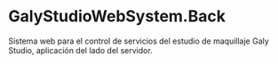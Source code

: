 # GalyStudioWebSystem.Back

Sistema web para el control de servicios del estudio de maquillaje Galy Studio, aplicación del lado del servidor.

